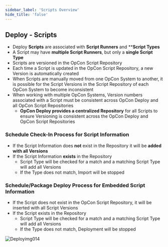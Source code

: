 ```yaml
---
sidebar_label: 'Scripts Overview'
hide_title: 'false'
---
```


## Deploy - Scripts

* Deploy **Scripts** are associated with **Script Runners** and ****Script Types**
* A Script may have **multiple Script Runners**, but only a **single Script Type**
* Scripts are versioned in the OpCon Script Repository
* Each time a Script is updated in the OpCon Script Repository, a new Version is automatically created
* When Scripts are manually moved from one OpCon System to another, it is possible for the Script Versions in the  Script Repository of each OpCon System to become inconsistent
* When working with multiple OpCon Systems, Version numbers associated with a Script must be consistent across OpCon Deploy and all OpCon Script Repositories
  * **OpCon Deploy provides a centralized Repository** for all Scripts to ensure Versioning is consistent across the OpCon Deploy and OpCon Script Repositories

### Schedule Check-In Process for Script Information

* If the Script Information does **not** exist in the Repository it will be **added with all Versions**
* If the Script Information **exists** in the Repository
  * Script Type will be checked for a match and a matching Script Type will add all Versions
  * If the Type does not match, Import will be stopped

### Schedule/Package Deploy Process for Embedded Script Information

* If the Script does not exist in the OpCon Script Repository, it will be inserted with all Script Versions
* If the Script exists in the Repository
  * Script Type will be checked for a match and a matching Script Type will add all Versions
  * If the Type does not match, Deployment will be stopped

![Deployimg014](../static/imgdeploy/Deployimg014.png)  